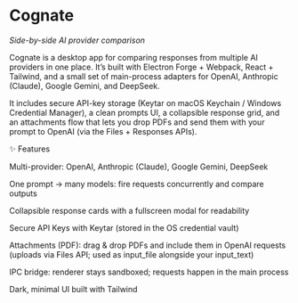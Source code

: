 # Cognate
_Side-by-side AI provider comparison_

Cognate is a desktop app for comparing responses from multiple AI providers in one place. It’s built with Electron Forge + Webpack, React + Tailwind, and a small set of main-process adapters for OpenAI, Anthropic (Claude), Google Gemini, and DeepSeek.

It includes secure API-key storage (Keytar on macOS Keychain / Windows Credential Manager), a clean prompts UI, a collapsible response grid, and an attachments flow that lets you drop PDFs and send them with your prompt to OpenAI (via the Files + Responses APIs).

✨ Features

Multi-provider: OpenAI, Anthropic (Claude), Google Gemini, DeepSeek

One prompt → many models: fire requests concurrently and compare outputs

Collapsible response cards with a fullscreen modal for readability

Secure API Keys with Keytar (stored in the OS credential vault)

Attachments (PDF): drag & drop PDFs and include them in OpenAI requests
(uploads via Files API; used as input_file alongside your input_text)

IPC bridge: renderer stays sandboxed; requests happen in the main process

Dark, minimal UI built with Tailwind
